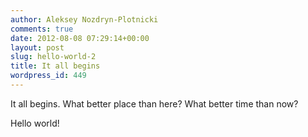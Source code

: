 ```yaml
---
author: Aleksey Nozdryn-Plotnicki
comments: true
date: 2012-08-08 07:29:14+00:00
layout: post
slug: hello-world-2
title: It all begins
wordpress_id: 449
---
```


It all begins. What better place than here? What better time than now?

Hello world!

